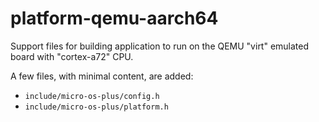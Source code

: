 # platform-qemu-aarch64

Support files for building application to run on the QEMU "virt"
emulated board with "cortex-a72" CPU.

A few files, with minimal content, are added:

- `include/micro-os-plus/config.h`
- `include/micro-os-plus/platform.h`
